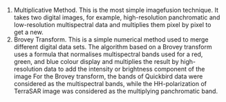 1. Multiplicative Method. This is the most simple imagefusion technique. It takes two digital images, for example, high-resolution panchromatic and low-resolution multispectral data and multiplies them pixel by pixel to get a new.
2. Brovey Transform. This is a simple numerical method used to merge different digital data sets. The algorithm based on a Brovey transform uses a formula that normalises multispectral bands used for a red, green, and blue colour display and multiplies the result by high-resolution data to add the intensity or brightness component of the image
For the Brovey transform, the bands of Quickbird data were considered as the multispectral bands, while the HH-polarization of TerraSAR image was considered as the multiplying panchromatic band.
